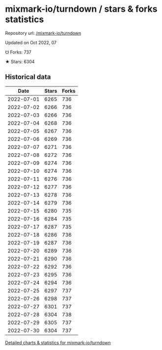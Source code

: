 # mixmark-io/turndown / stars & forks statistics

Repository url: [/mixmark-io/turndown](https://github.com/mixmark-io/turndown)

Updated on Oct 2022, 07

☋ Forks: 737

★ Stars: 6304

## Historical data
| Date | Stars | Forks |
|------|-------|-------|
| 2022-07-01 | 6265 | 736 | 
| 2022-07-02 | 6266 | 736 | 
| 2022-07-03 | 6266 | 736 | 
| 2022-07-04 | 6268 | 736 | 
| 2022-07-05 | 6267 | 736 | 
| 2022-07-06 | 6269 | 736 | 
| 2022-07-07 | 6271 | 736 | 
| 2022-07-08 | 6272 | 736 | 
| 2022-07-09 | 6274 | 736 | 
| 2022-07-10 | 6274 | 736 | 
| 2022-07-11 | 6276 | 736 | 
| 2022-07-12 | 6277 | 736 | 
| 2022-07-13 | 6278 | 736 | 
| 2022-07-14 | 6279 | 736 | 
| 2022-07-15 | 6280 | 735 | 
| 2022-07-16 | 6284 | 735 | 
| 2022-07-17 | 6287 | 735 | 
| 2022-07-18 | 6286 | 736 | 
| 2022-07-19 | 6287 | 736 | 
| 2022-07-20 | 6289 | 736 | 
| 2022-07-21 | 6290 | 736 | 
| 2022-07-22 | 6292 | 736 | 
| 2022-07-23 | 6295 | 736 | 
| 2022-07-24 | 6294 | 736 | 
| 2022-07-25 | 6297 | 737 | 
| 2022-07-26 | 6298 | 737 | 
| 2022-07-27 | 6301 | 737 | 
| 2022-07-28 | 6304 | 738 | 
| 2022-07-29 | 6305 | 737 | 
| 2022-07-30 | 6304 | 737 | 


[Detailed charts & statistics for mixmark-io/turndown](https://reviewgithub.com/rep/mixmark-io/turndown)
